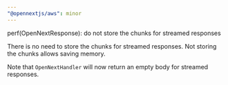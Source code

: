 ```yaml
---
"@opennextjs/aws": minor
---
```


perf(OpenNextResponse): do not store the chunks for streamed responses

There is no need to store the chunks for streamed responses.
Not storing the chunks allows saving memory.

Note that `OpenNextHandler` will now return an empty body for streamed responses.
